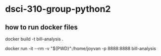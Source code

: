 # dsci-310-group-python2

## how to run docker files
docker build -t bill-analysis .

docker run -it --rm -v "${PWD}":/home/joyvan -p 8888:8888 bill-analysis